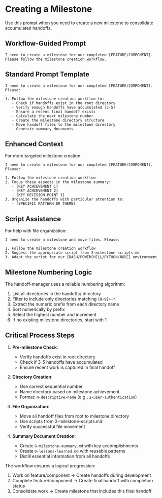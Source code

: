 # Creating a Milestone

Use this prompt when you need to create a new milestone to consolidate accumulated handoffs.

## Workflow-Guided Prompt

```
I need to create a milestone for our completed [FEATURE/COMPONENT]. Please follow the milestone creation workflow.
```

## Standard Prompt Template

```
I need to create a milestone for our completed [FEATURE/COMPONENT]. Please:

1. Follow the milestone creation workflow to:
   - Check if handoffs exist in the root directory
   - Verify enough handoffs have accumulated (3-5)
   - Ensure a recent final handoff exists
   - Calculate the next milestone number
   - Create the milestone directory structure
   - Move handoff files to the milestone directory
   - Generate summary documents
```

## Enhanced Context

For more targeted milestone creation:

```
I need to create a milestone for our completed [FEATURE/COMPONENT]. Please:

1. Follow the milestone creation workflow
2. Focus these aspects in the milestone summary:
   - [KEY ACHIEVEMENT 1]
   - [KEY ACHIEVEMENT 2]
   - [KEY DECISION POINT 1]
3. Organize the handoffs with particular attention to:
   - [SPECIFIC PATTERN OR THEME]
```

## Script Assistance

For help with file organization:

```
I need to create a milestone and move files. Please:

1. Follow the milestone creation workflow
2. Suggest the appropriate script from 3-milestone-scripts.md
3. Adapt the script for our [BASH/POWERSHELL/PYTHON/NODE] environment
```

## Milestone Numbering Logic

The handoff-manager uses a reliable numbering algorithm:

1. List all directories in the handoffs/ directory
2. Filter to include only directories matching `[0-9]+-*`
3. Extract the numeric prefix from each directory name
4. Sort numerically by prefix
5. Select the highest number and increment
6. If no existing milestone directories, start with 1

## Critical Process Steps

1. **Pre-milestone Check**:
   - Verify handoffs exist in root directory
   - Check if 3-5 handoffs have accumulated
   - Ensure recent work is captured in final handoff

2. **Directory Creation**:
   - Use correct sequential number
   - Name directory based on milestone achievement
   - Format: `N-descriptive-name` (e.g., `2-user-authentication`)

3. **File Organization**:
   - Move all handoff files from root to milestone directory
   - Use scripts from 3-milestone-scripts.md
   - Verify successful file movement

4. **Summary Document Creation**:
   - Create `0-milestone-summary.md` with key accomplishments
   - Create `0-lessons-learned.md` with reusable patterns
   - Distill essential information from all handoffs
   
The workflow ensures a logical progression:
1. Work on feature/component → Create handoffs during development
2. Complete feature/component → Create final handoff with completion status 
3. Consolidate work → Create milestone that includes this final handoff

